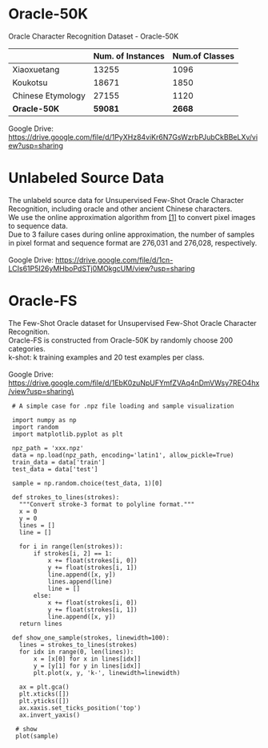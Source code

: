 # Oracle-50K
Oracle Character Recognition Dataset - Oracle-50K

|            | Num. of Instances | Num.of Classes
| ---------- | ----------------- | ---------- 
| Xiaoxuetang| 13255 | 1096
| Koukotsu   | 18671 | 1850
| Chinese Etymology | 27155 | 1120
| **Oracle-50K** | **59081** | **2668**

  Google Drive: https://drive.google.com/file/d/1PyXHz84viKr6N7GsWzrbPJubCkBBeLXv/view?usp=sharing

# Unlabeled Source Data
  The unlabeld source data for Unsupervised Few-Shot Oracle Character Recognition, including oracle and other ancient Chinese characters.\
  We use the online approximation algorithm from [[1]](https://arxiv.org/abs/2003.10593) to convert pixel images to sequence data. \
  Due to 3 failure cases during online approximation, the number of samples in pixel format and sequence format are 276,031 and 276,028, respectively.\
  \
  Google Drive: https://drive.google.com/file/d/1cn-LCIs61P5I26yMHboPdSTj0MOkgcUM/view?usp=sharing

# Oracle-FS
  The Few-Shot Oracle dataset for Unsupervised Few-Shot Oracle Character Recognition.\
  Oracle-FS is constructed from Oracle-50K by randomly choose 200 categories.\
  k-shot: k training examples and 20 test examples per class.\
  \
  Google Drive: https://drive.google.com/file/d/1EbK0zuNpUFYmfZVAq4nDmVWsy7REO4hx/view?usp=sharing\
 
 
 ```
  # A simple case for .npz file loading and sample visualization

  import numpy as np
  import random
  import matplotlib.pyplot as plt
 
  npz_path = 'xxx.npz'
  data = np.load(npz_path, encoding='latin1', allow_pickle=True)
  train_data = data['train']
  test_data = data['test']

  sample = np.random.choice(test_data, 1)[0]

  def strokes_to_lines(strokes):
    """Convert stroke-3 format to polyline format."""
    x = 0
    y = 0
    lines = []
    line = []

    for i in range(len(strokes)):
        if strokes[i, 2] == 1:
            x += float(strokes[i, 0])
            y += float(strokes[i, 1])
            line.append([x, y])
            lines.append(line)
            line = []
        else:
            x += float(strokes[i, 0])
            y += float(strokes[i, 1])
            line.append([x, y])
    return lines

  def show_one_sample(strokes, linewidth=100):
    lines = strokes_to_lines(strokes)
    for idx in range(0, len(lines)):
        x = [x[0] for x in lines[idx]]
        y = [y[1] for y in lines[idx]]
        plt.plot(x, y, 'k-', linewidth=linewidth)

    ax = plt.gca()
    plt.xticks([])
    plt.yticks([])
    ax.xaxis.set_ticks_position('top')
    ax.invert_yaxis()
   
   # show
   plot(sample)
  
 ```
